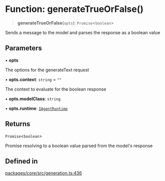 # Function: generateTrueOrFalse()

> **generateTrueOrFalse**(`opts`): `Promise`\<`boolean`\>

Sends a message to the model and parses the response as a boolean value

## Parameters

• **opts**

The options for the generateText request

• **opts.context**: `string` = `""`

The context to evaluate for the boolean response

• **opts.modelClass**: `string`

• **opts.runtime**: [`IAgentRuntime`](../interfaces/IAgentRuntime.md)

## Returns

`Promise`\<`boolean`\>

Promise resolving to a boolean value parsed from the model's response

## Defined in

[packages/core/src/generation.ts:436](https://github.com/TELE-Protocol/TELE/blob/7fcf54e7fb2ba027d110afcc319c0b01b3f181dc/packages/core/src/generation.ts#L436)
